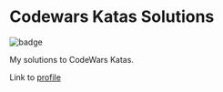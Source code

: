 # Codewars Katas Solutions

![badge](https://www.codewars.com/users/mannyoii/badges/large)

My solutions to CodeWars Katas.

Link to [profile](https://www.codewars.com/users/mannyoii)
